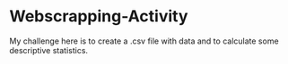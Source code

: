 # Webscrapping-Activity
My challenge here is to create a .csv file with data and to calculate some descriptive statistics.
